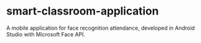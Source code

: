 # smart-classroom-application
A mobile application for face recognition attendance, developed in Android Studio with Microsoft Face API.
